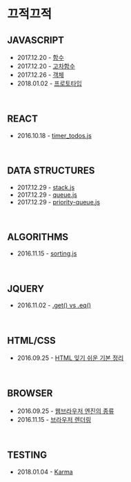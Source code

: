 끄적끄적
======================

## JAVASCRIPT
* 2017.12.20 - [함수](https://github.com/pinkstarfish/pinkstarfish.github.io/blob/master/posts/javascript/2017/12/20/basic-function.md) 
* 2017.12.20 - [고차함수](https://github.com/pinkstarfish/pinkstarfish.github.io/blob/master/posts/javascript/2017/12/20/higher-order-function.md) 
* 2017.12.26 - [객체](https://github.com/pinkstarfish/pinkstarfish.github.io/blob/master/posts/javascript/2017/12/26/basic-object.md) 
* 2018.01.02 - [프로토타입](https://github.com/pinkstarfish/pinkstarfish.github.io/blob/master/posts/javascript/2018/01/02/prototype.md)  

<br>

## REACT
* 2016.10.18 - [timer_todos.js](https://github.com/pinkstarfish/pinkstarfish.github.io/blob/master/posts/react/2016/10/18/timer_todos.js)

<br>

## DATA STRUCTURES
* 2017.12.29 - [stack.js](https://github.com/pinkstarfish/pinkstarfish.github.io/blob/master/posts/data-structures/2017/12/29/stack.js)
* 2017.12.29 - [queue.js](https://github.com/pinkstarfish/pinkstarfish.github.io/blob/master/posts/data-structures/2017/12/29/queue.js)
* 2017.12.29 - [priority-queue.js](https://github.com/pinkstarfish/pinkstarfish.github.io/blob/master/posts/data-structures/2017/12/29/priority-queue.js)

<br>

## ALGORITHMS
* 2016.11.15 - [sorting.js](https://github.com/pinkstarfish/pinkstarfish.github.io/blob/master/posts/algorithms/2016/11/15/sorting.js)

<br>

## JQUERY
* 2016.11.02 - [.get() vs .eq()](https://github.com/pinkstarfish/pinkstarfish.github.io/blob/master/posts/jquery/2016/11/02/get_vs_eq.md)

<br>

## HTML/CSS
* 2016.09.25 - [HTML 잊기 쉬운 기본 정리](https://github.com/pinkstarfish/pinkstarfish.github.io/blob/master/posts/html_css/2016/09/25/html_basic.md)

<br>

## BROWSER
* 2016.09.25 - [웹브라우저 엔진의 종류](https://github.com/pinkstarfish/pinkstarfish.github.io/blob/master/posts/browser/2016/09/25/webbrowser_engine.md)
* 2016.11.15 - [브라우저 렌더링](https://github.com/pinkstarfish/pinkstarfish.github.io/blob/master/posts/browser/2016/11/15/rendering.md)

<br>

## TESTING
* 2018.01.04 - [Karma](https://github.com/pinkstarfish/pinkstarfish.github.io/blob/master/posts/testing/2018/01/04/what-is-karma.md)